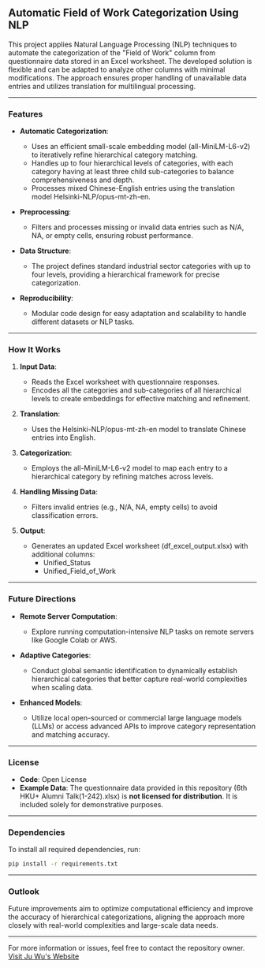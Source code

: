 ## Automatic Field of Work Categorization Using NLP

This project applies Natural Language Processing (NLP) techniques to automate the categorization of the "Field of Work" column from questionnaire data stored in an Excel worksheet. The developed solution is flexible and can be adapted to analyze other columns with minimal modifications. The approach ensures proper handling of unavailable data entries and utilizes translation for multilingual processing.

---

### Features

- **Automatic Categorization**:
  - Uses an efficient small-scale embedding model (all-MiniLM-L6-v2) to iteratively refine hierarchical category matching.
  - Handles up to four hierarchical levels of categories, with each category having at least three child sub-categories to balance comprehensiveness and depth.
  - Processes mixed Chinese-English entries using the translation model Helsinki-NLP/opus-mt-zh-en.

- **Preprocessing**:
  - Filters and processes missing or invalid data entries such as N/A, NA, or empty cells, ensuring robust performance.

- **Data Structure**:
  - The project defines standard industrial sector categories with up to four levels, providing a hierarchical framework for precise categorization.

- **Reproducibility**:
  - Modular code design for easy adaptation and scalability to handle different datasets or NLP tasks.
---

### How It Works

1. **Input Data**:
   - Reads the Excel worksheet with questionnaire responses.
   - Encodes all the categories and sub-categories of all hierarchical levels to create embeddings for effective matching and refinement.

2. **Translation**:
   - Uses the Helsinki-NLP/opus-mt-zh-en model to translate Chinese entries into English.

3. **Categorization**:
   - Employs the all-MiniLM-L6-v2 model to map each entry to a hierarchical category by refining matches across levels.

4. **Handling Missing Data**:
   - Filters invalid entries (e.g., N/A, NA, empty cells) to avoid classification errors.

5. **Output**:
   - Generates an updated Excel worksheet (df_excel_output.xlsx) with additional columns:
     - Unified_Status
     - Unified_Field_of_Work

---

### Future Directions

- **Remote Server Computation**:
  - Explore running computation-intensive NLP tasks on remote servers like Google Colab or AWS.

- **Adaptive Categories**:
  - Conduct global semantic identification to dynamically establish hierarchical categories that better capture real-world complexities when scaling data.

- **Enhanced Models**:
  - Utilize local open-sourced or commercial large language models (LLMs) or access advanced APIs to improve category representation and matching accuracy.

---

### License

- **Code**: Open License
- **Example Data**: The questionnaire data provided in this repository (6th HKU+ Alumni Talk(1-242).xlsx) is **not licensed for distribution**. It is included solely for demonstrative purposes.

---

### Dependencies

To install all required dependencies, run:
```bash
pip install -r requirements.txt
```

---

### Outlook

Future improvements aim to optimize computational efficiency and improve the accuracy of hierarchical categorizations, aligning the approach more closely with real-world complexities and large-scale data needs.

--- 

For more information or issues, feel free to contact the repository owner. [Visit Ju Wu's Website](https://juwu-19.github.io/neo/)

